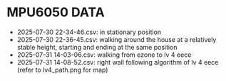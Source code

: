 # MPU6050 DATA
- 2025-07-30 22-34-46.csv: in stationary position
- 2025-07-30 22-36-45.csv: walking around the house at a relatively stable height, starting and ending at the same position
- 2025-07-31 14-03-06.csv: walking from ezone to lv 4 eece
- 2025-07-31 14-08-52.csv: right wall following algorithm of lv 4 eece (refer to lv4_path.png for map)